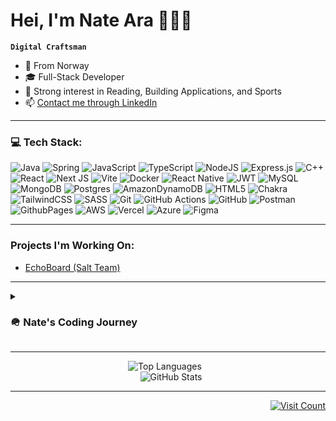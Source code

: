 # Hei, I'm Nate Ara 🧑🏽‍💻

**`Digital Craftsman`**

- 📍 From Norway
- 🎓 Full-Stack Developer
- 🐺 Strong interest in Reading, Building Applications, and Sports
- 📫 [Contact me through LinkedIn](https://www.linkedin.com/in/nate-tklay-arafayne-20898925a)

---

### 💻 Tech Stack:
![Java](https://img.shields.io/badge/java-%23ED8B00.svg?style=flat&logo=openjdk&logoColor=white)
![Spring](https://img.shields.io/badge/spring-%236DB33F.svg?style=flat&logo=spring&logoColor=white) 
![JavaScript](https://img.shields.io/badge/javascript-%23323330.svg?style=flat&logo=javascript&logoColor=%23F7DF1E)
![TypeScript](https://img.shields.io/badge/typescript-%23007ACC.svg?style=flat&logo=typescript&logoColor=white)
![NodeJS](https://img.shields.io/badge/node.js-6DA55F?style=flat&logo=node.js&logoColor=white)
![Express.js](https://img.shields.io/badge/express.js-%23404d59.svg?style=flat&logo=express&logoColor=%2361DAFB)
![C++](https://img.shields.io/badge/c++-%2300599C.svg?style=flat&logo=c%2B%2B&logoColor=white)
![React](https://img.shields.io/badge/react-%2320232a.svg?style=flat&logo=react&logoColor=%2361DAFB) 
![Next JS](https://img.shields.io/badge/Next-black?style=flat&logo=next.js&logoColor=white)
![Vite](https://img.shields.io/badge/vite-%23646CFF.svg?style=flat&logo=vite&logoColor=white) 
![Docker](https://img.shields.io/badge/docker-%230db7ed.svg?style=flat&logo=docker&logoColor=white)
![React Native](https://img.shields.io/badge/react_native-%2320232a.svg?style=flat&logo=react&logoColor=%2361DAFB)
![JWT](https://img.shields.io/badge/JWT-black?style=flat&logo=JSON%20web%20tokens) 
![MySQL](https://img.shields.io/badge/mysql-4479A1.svg?style=flat&logo=mysql&logoColor=white)
![MongoDB](https://img.shields.io/badge/MongoDB-%234ea94b.svg?style=flat&logo=mongodb&logoColor=white)
![Postgres](https://img.shields.io/badge/postgres-%23316192.svg?style=flat&logo=postgresql&logoColor=white)
![AmazonDynamoDB](https://img.shields.io/badge/Amazon%20DynamoDB-4053D6?style=flat&logo=Amazon%20DynamoDB&logoColor=white) 
![HTML5](https://img.shields.io/badge/html5-%23E34F26.svg?style=flat&logo=html5&logoColor=white)
![Chakra](https://img.shields.io/badge/chakra-%234ED1C5.svg?style=flat&logo=chakraui&logoColor=white) 
![TailwindCSS](https://img.shields.io/badge/tailwindcss-%2338B2AC.svg?style=flat&logo=tailwind-css&logoColor=white) 
![SASS](https://img.shields.io/badge/SASS-hotpink.svg?style=flat&logo=SASS&logoColor=white)
![Git](https://img.shields.io/badge/git-%23F05033.svg?style=flat&logo=git&logoColor=white)
![GitHub Actions](https://img.shields.io/badge/github%20actions-%232671E5.svg?style=flat&logo=githubactions&logoColor=white) 
![GitHub](https://img.shields.io/badge/github-%23121011.svg?style=flat&logo=github&logoColor=white)
![Postman](https://img.shields.io/badge/Postman-FF6C37?style=flat&logo=postman&logoColor=white)
![GithubPages](https://img.shields.io/badge/github%20pages-121013?style=flat&logo=github&logoColor=white) 
![AWS](https://img.shields.io/badge/AWS-%23FF9900.svg?style=flat&logo=amazon-aws&logoColor=white)
![Vercel](https://img.shields.io/badge/vercel-%23000000.svg?style=flat&logo=vercel&logoColor=white)
![Azure](https://img.shields.io/badge/azure-%230072C6.svg?style=flat&logo=microsoftazure&logoColor=white)
![Figma](https://img.shields.io/badge/figma-%23F24E1E.svg?style=flat&logo=figma&logoColor=white) 

---

### Projects I'm Working On:
- [EchoBoard (Salt Team)](https://github.com/Nameless-Devs/echoboard)

---

<details>
 <summary>
  <h3>🪖 Nate's Coding Journey</h3>
 </summary>
   As a Full-Stack Developer, I thrive on solving complex problems and continuously embracing new knowledge. My journey began in the military, where I developed discipline and resilience. However, my passion for technology and coding eventually led me to transition into Full-Stack Development. Today, I harness the discipline from my military background and my insatiable curiosity to conquer daily coding challenges. This unique blend of experiences fuels my excitement and drive in the ever-evolving tech landscape.
</details>

---

<div align="center">
 <img src="https://github-readme-stats.vercel.app/api/top-langs/?username=NateAra&theme=dark&hide_border=false&include_all_commits=true&count_private=true&layout=compact" alt="Top Languages" style="margin-right: 10px;"/>
 <br/>
 <img src="https://github-readme-stats.vercel.app/api?username=NateAra&theme=dark&hide_border=false&include_all_commits=true&count_private=true" alt="GitHub Stats" style="margin-left: 10px;"/>
</div>

---

<div align="right">
  <a href="https://visitcount.itsvg.in">
    <img src="https://visitcount.itsvg.in/api?id=NateAra&icon=0&color=12" alt="Visit Count"/>
  </a>
</div>
